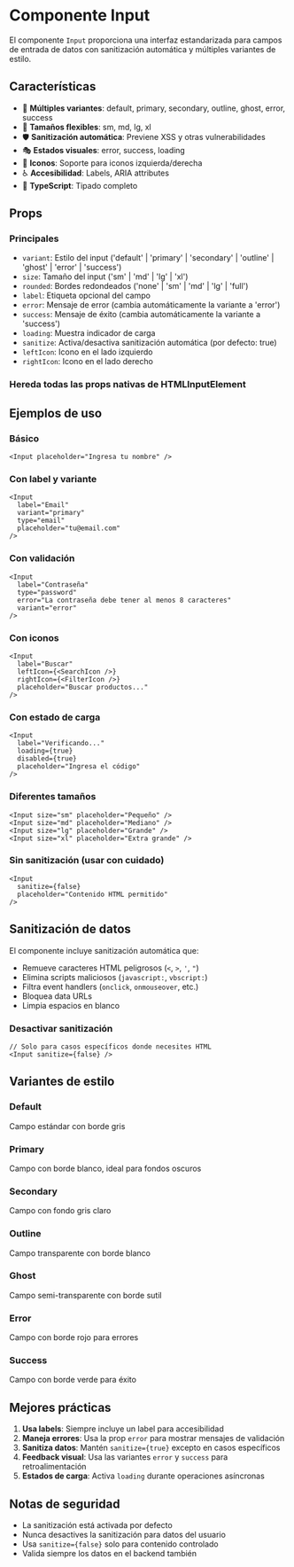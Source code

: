 # Componente Input

El componente `Input` proporciona una interfaz estandarizada para campos de entrada de datos con sanitización automática y múltiples variantes de estilo.

## Características

- 🎨 **Múltiples variantes**: default, primary, secondary, outline, ghost, error, success
- 📏 **Tamaños flexibles**: sm, md, lg, xl
- 🛡️ **Sanitización automática**: Previene XSS y otras vulnerabilidades
- 🎭 **Estados visuales**: error, success, loading
- 🔧 **Iconos**: Soporte para iconos izquierda/derecha
- ♿ **Accesibilidad**: Labels, ARIA attributes
- 🎯 **TypeScript**: Tipado completo

## Props

### Principales
- `variant`: Estilo del input ('default' | 'primary' | 'secondary' | 'outline' | 'ghost' | 'error' | 'success')
- `size`: Tamaño del input ('sm' | 'md' | 'lg' | 'xl')
- `rounded`: Bordes redondeados ('none' | 'sm' | 'md' | 'lg' | 'full')
- `label`: Etiqueta opcional del campo
- `error`: Mensaje de error (cambia automáticamente la variante a 'error')
- `success`: Mensaje de éxito (cambia automáticamente la variante a 'success')
- `loading`: Muestra indicador de carga
- `sanitize`: Activa/desactiva sanitización automática (por defecto: true)
- `leftIcon`: Icono en el lado izquierdo
- `rightIcon`: Icono en el lado derecho

### Hereda todas las props nativas de HTMLInputElement

## Ejemplos de uso

### Básico
```tsx
<Input placeholder="Ingresa tu nombre" />
```

### Con label y variante
```tsx
<Input 
  label="Email"
  variant="primary"
  type="email"
  placeholder="tu@email.com"
/>
```

### Con validación
```tsx
<Input 
  label="Contraseña"
  type="password"
  error="La contraseña debe tener al menos 8 caracteres"
  variant="error"
/>
```

### Con iconos
```tsx
<Input 
  label="Buscar"
  leftIcon={<SearchIcon />}
  rightIcon={<FilterIcon />}
  placeholder="Buscar productos..."
/>
```

### Con estado de carga
```tsx
<Input 
  label="Verificando..."
  loading={true}
  disabled={true}
  placeholder="Ingresa el código"
/>
```

### Diferentes tamaños
```tsx
<Input size="sm" placeholder="Pequeño" />
<Input size="md" placeholder="Mediano" />
<Input size="lg" placeholder="Grande" />
<Input size="xl" placeholder="Extra grande" />
```

### Sin sanitización (usar con cuidado)
```tsx
<Input 
  sanitize={false}
  placeholder="Contenido HTML permitido"
/>
```

## Sanitización de datos

El componente incluye sanitización automática que:
- Remueve caracteres HTML peligrosos (`<`, `>`, `'`, `"`)
- Elimina scripts maliciosos (`javascript:`, `vbscript:`)
- Filtra event handlers (`onclick`, `onmouseover`, etc.)
- Bloquea data URLs
- Limpia espacios en blanco

### Desactivar sanitización
```tsx
// Solo para casos específicos donde necesites HTML
<Input sanitize={false} />
```

## Variantes de estilo

### Default
Campo estándar con borde gris

### Primary
Campo con borde blanco, ideal para fondos oscuros

### Secondary
Campo con fondo gris claro

### Outline
Campo transparente con borde blanco

### Ghost
Campo semi-transparente con borde sutil

### Error
Campo con borde rojo para errores

### Success
Campo con borde verde para éxito

## Mejores prácticas

1. **Usa labels**: Siempre incluye un label para accesibilidad
2. **Maneja errores**: Usa la prop `error` para mostrar mensajes de validación
3. **Sanitiza datos**: Mantén `sanitize={true}` excepto en casos específicos
4. **Feedback visual**: Usa las variantes `error` y `success` para retroalimentación
5. **Estados de carga**: Activa `loading` durante operaciones asíncronas

## Notas de seguridad

- La sanitización está activada por defecto
- Nunca desactives la sanitización para datos del usuario
- Usa `sanitize={false}` solo para contenido controlado
- Valida siempre los datos en el backend también 